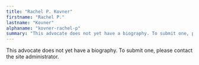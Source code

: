 ```yaml
---
title: "Rachel P. Kovner"
firstname: "Rachel P."
lastname: "Kovner"
alphaname: "kovner-rachel-p"
summary: "This advocate does not yet have a biography. To submit one, please contact the site administrator."
---
```

This advocate does not yet have a biography. To submit one, please contact the site administrator.

